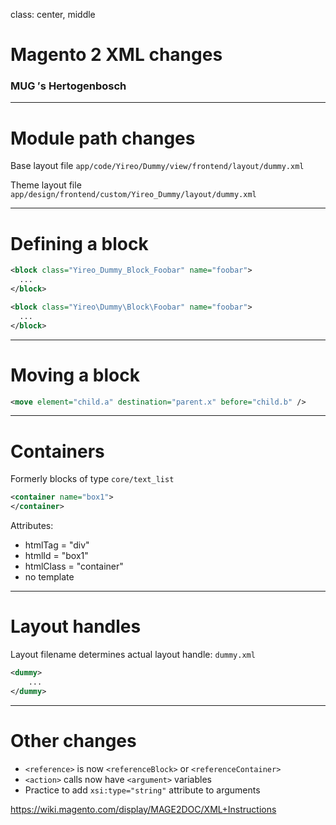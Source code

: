 class: center, middle
# Magento 2 XML changes
### MUG &prime;s Hertogenbosch

---
# Module path changes
Base layout file
`app/code/Yireo/Dummy/view/frontend/layout/dummy.xml`

Theme layout file
`app/design/frontend/custom/Yireo_Dummy/layout/dummy.xml`

---
# Defining a block
```xml
<block class="Yireo_Dummy_Block_Foobar" name="foobar">
  ...
</block>
```

```xml
<block class="Yireo\Dummy\Block\Foobar" name="foobar">
  ...
</block>
```

---
# Moving a block
```xml
<move element="child.a" destination="parent.x" before="child.b" />
```

---
# Containers
Formerly blocks of type `core/text_list`

```xml
<container name="box1">
</container>
```

Attributes:
* htmlTag = "div"
* htmlId = "box1"
* htmlClass = "container"
* no template

---
# Layout handles
Layout filename determines actual layout handle:
`dummy.xml`

```xml
<dummy>
    ...
</dummy>
```

---
# Other changes
* `<reference>` is now `<referenceBlock>` or `<referenceContainer>`
* `<action>` calls now have `<argument>` variables
* Practice to add `xsi:type="string"` attribute to arguments

https://wiki.magento.com/display/MAGE2DOC/XML+Instructions
